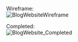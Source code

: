 Wireframe: <br/>
![BlogWebsiteWireframe](https://user-images.githubusercontent.com/91759734/164337531-f552d502-4265-46be-a6dc-20a5d953a9db.PNG)

Completed: <br/>
![BlogWebsite_Completed](https://user-images.githubusercontent.com/91759734/164337566-fb3be72e-b401-4554-aa8f-9064c2708d84.PNG)
